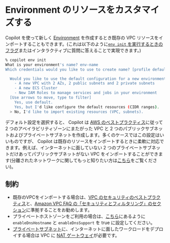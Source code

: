 # Environment のリソースをカスタマイズする

Copilot を使って新しく [Environment](../concepts/environments.ja.md) を作成するとき既存の VPC リソースをインポートすることもできます。(これは以下のように[`env init` を実行するときのフラグ](../commands/env-init.ja.md#_2)またはインタラクティブに質問に答えることで実現できます。)

```bash
% copilot env init
What is your environment's name? env-name
Which credentials would you like to use to create name? [profile default]

  Would you like to use the default configuration for a new environment?
    - A new VPC with 2 AZs, 2 public subnets and 2 private subnets
    - A new ECS Cluster
    - New IAM Roles to manage services and jobs in your environment
  [Use arrows to move, type to filter]
    Yes, use default.
    Yes, but I'd like configure the default resources (CIDR ranges).
  > No, I'd like to import existing resources (VPC, subnets).
```

デフォルト設定を選択すると、 Copilot は [AWS のベストプラクティス](https://aws.amazon.com/blogs/containers/amazon-ecs-availability-best-practices/)に従って 2 つのアベイラビリティゾーンにまたがった VPC と 2 つのパブリックサブネットおよびプライベートサブネットを作成します。多くのケースではこの設定はいいものですが、 Copilot は既存のリソースをインポートするときに柔軟に対応できます。例えば、インターネットに面していない 2 つのプライベートサブネットだけあってパブリックサブネットがない VPC をインポートすることができます(分離されたネットワークに関してもっと知りたい方は[こちら](https://github.com/aws/copilot-cli/discussions/2378)をご覧ください)。

## 制約
* 既存のVPCをインポートする場合は、[VPC のセキュリティのベストプラクティス](https://docs.aws.amazon.com/ja_jp/vpc/latest/userguide/vpc-security-best-practices.html)と、[Amazon VPC FAQ の「セキュリティとフィルタリング」のセクション](https://aws.amazon.com/jp/vpc/faqs/#Security_and_Filtering)に準拠することをお勧めします。
* プライベートホストゾーンをご利用の場合は、[こちら](https://docs.aws.amazon.com/ja_jp/Route53/latest/DeveloperGuide/hosted-zone-private-considerations.html#hosted-zone-private-considerations-vpc-settings)にあるように`enableDnsHostname` と `enableDnsSupport` を true に設定してください。
* [プライベートサブネット](../manifest/lb-web-service.jp.md#network-vpc-placement)に、インターネットに面したワークロードをデプロイする場合は VPC に [NAT ゲートウェイ](https://docs.aws.amazon.com/ja_jp/vpc/latest/userguide/vpc-nat-gateway.html)が必要です。
